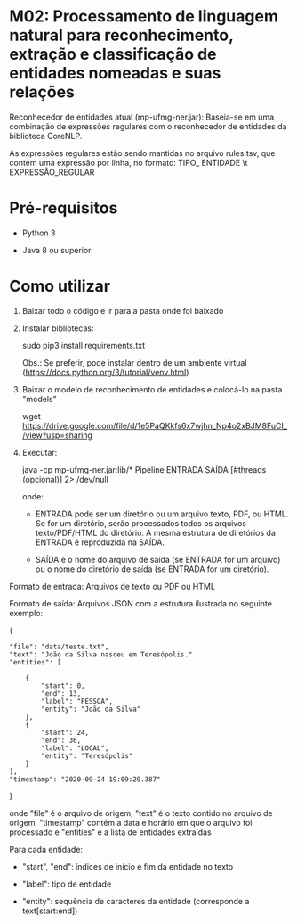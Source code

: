 # M02: Processamento de linguagem natural para reconhecimento, extração e classificação de entidades nomeadas e suas relações

Reconhecedor de entidades atual (mp-ufmg-ner.jar): Baseia-se em uma combinação de expressões regulares com o reconhecedor de entidades da biblioteca CoreNLP.

As expressões regulares estão sendo mantidas no arquivo rules.tsv, que contém uma expressão por linha, no formato: TIPO_ ENTIDADE \t EXPRESSÃO_REGULAR

# Pré-requisitos

- Python 3

- Java 8 ou superior



# Como utilizar

1) Baixar todo o código e ir para a pasta onde foi baixado

2) Instalar bibliotecas:

   sudo pip3 install requirements.txt

   Obs.: Se preferir, pode instalar dentro de um ambiente virtual (https://docs.python.org/3/tutorial/venv.html)

3) Baixar o modelo de reconhecimento de entidades e colocá-lo na pasta "models"

    wget https://drive.google.com/file/d/1e5PaQKkfs6x7wjhn_Np4o2xBJM8FuCI_/view?usp=sharing

4) Executar:


   java -cp mp-ufmg-ner.jar:lib/* Pipeline ENTRADA SAÍDA [#threads (opcional)] 2> /dev/null


   onde:

    - ENTRADA pode ser um diretório ou um arquivo texto, PDF, ou HTML. Se for um diretório, serão processados todos os arquivos texto/PDF/HTML do diretório. A mesma estrutura de diretórios da ENTRADA é reproduzida na SAÍDA.

    - SAÍDA é o nome do arquivo de saída (se ENTRADA for um arquivo) ou o nome do diretório de saída (se ENTRADA for um diretório). 


Formato de entrada: Arquivos de texto ou PDF ou HTML

Formato de saída: Arquivos JSON com a estrutura ilustrada no seguinte exemplo:

{

    "file": "data/teste.txt",
    "text": "João da Silva nasceu em Teresópolis."
    "entities": [
    
        {
            "start": 0,  
            "end": 13,   
            "label": "PESSOA", 
            "entity": "João da Silva" 
        },
        {
            "start": 24,
            "end": 36,
            "label": "LOCAL",
            "entity": "Teresópolis"
        } 
    ],
    "timestamp": "2020-09-24 19:09:29.387"
}


onde "file" é o arquivo de origem, "text" é o texto contido no arquivo de origem, "timestamp" contém a data e horário em que o arquivo foi processado e "entities" é a lista de entidades extraídas

Para cada entidade:

   - "start", "end": índices de início e fim da entidade no texto
   
   - "label": tipo de entidade
   
   - "entity": sequência de caracteres da entidade (corresponde a text[start:end])

 
